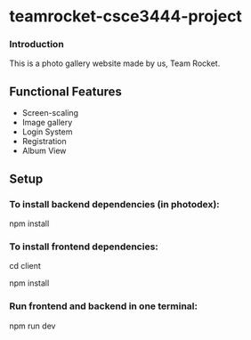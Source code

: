 # teamrocket-csce3444-project
### Introduction
This is a photo gallery website made by us, Team Rocket.

## Functional Features
- Screen-scaling
- Image gallery
- Login System
- Registration
- Album View

## Setup

### To install backend dependencies (in photodex):
npm install

### To install frontend dependencies:

cd client

npm install

### Run frontend and backend in one terminal:
npm run dev
